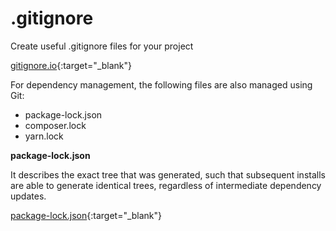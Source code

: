 # .gitignore

Create useful .gitignore files for your project

[gitignore.io](https://www.toptal.com/developers/gitignore){:target="_blank"}

For dependency management, the following files are also managed using Git:

- package-lock.json
- composer.lock
- yarn.lock

**package-lock.json**

It describes the exact tree that was generated, such that subsequent installs are able to generate identical trees, regardless of intermediate dependency updates.

[package-lock.json](https://docs.npmjs.com/cli/v8/configuring-npm/package-lock-json/){:target="_blank"}
